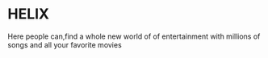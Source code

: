 # HELIX
Here people can,find a whole new world of of entertainment with millions of songs and all your favorite movies
